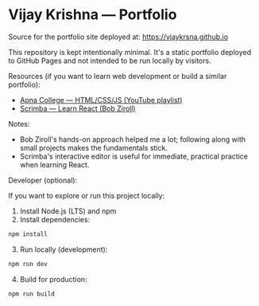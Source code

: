 # Vijay Krishna — Portfolio

Source for the portfolio site deployed at: https://vjaykrsna.github.io

This repository is kept intentionally minimal. It's a static portfolio deployed to GitHub Pages and not intended to be run locally by visitors.

Resources (if you want to learn web development or build a similar portfolio):

- [Apna College — HTML/CSS/JS (YouTube playlist)](https://youtube.com/playlist?list=PLfqMhTWNBTe0PY9xunOzsP5kmYIz2Hu7i&si=zY_Y0brnkqmyFnOm)
- [Scrimba — Learn React (Bob Ziroll)](https://scrimba.com/learn-react-c0e)

Notes:

- Bob Ziroll's hands-on approach helped me a lot; following along with small projects makes the fundamentals stick.
- Scrimba's interactive editor is useful for immediate, practical practice when learning React.

Developer (optional):

If you want to explore or run this project locally:

1. Install Node.js (LTS) and npm
2. Install dependencies:

```sh
npm install
```

3. Run locally (development):

```sh
npm run dev
```

4. Build for production:

```sh
npm run build
```
